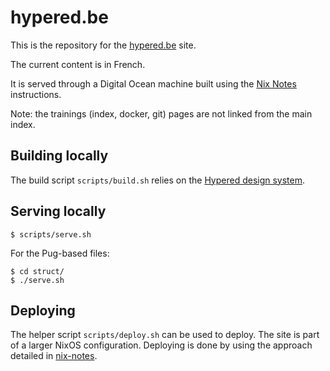 # hypered.be

This is the repository for the [hypered.be](https://hypered.be) site.

The current content is in French.

It is served through a Digital Ocean machine built using the [Nix
Notes](https://github.com/noteed/nix-notes) instructions.

Note: the trainings (index, docker, git) pages are not linked from the main
index.


## Building locally

The build script `scripts/build.sh` relies on the [Hypered design
system](https://github.com/hypered/design).


## Serving locally

```
$ scripts/serve.sh
```

For the Pug-based files:

```
$ cd struct/
$ ./serve.sh
```


## Deploying

The helper script `scripts/deploy.sh` can be used to deploy. The site is part
of a larger NixOS configuration. Deploying is done by using the approach
detailed in [nix-notes](https://github.com/noteed/nix-notes).
